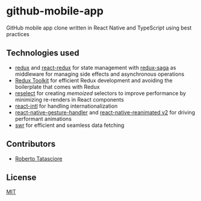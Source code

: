 # github-mobile-app
GitHub mobile app clone written in React Native and TypeScript using best practices
## Technologies used

- [redux](https://github.com/reduxjs/redux) and [react-redux](https://github.com/reduxjs/react-redux) for state management with [redux-saga](https://github.com/redux-saga/redux-saga) as middleware for managing side effects and asynchronous operations
- [Redux Toolkit](https://github.com/reduxjs/redux-toolkit) for efficient Redux development and avoiding the boilerplate that comes with Redux
- [reselect](https://github.com/reduxjs/reselect) for creating _memoized_ selectors to improve performance by minimizing re-renders in React components
- [react-intl](https://formatjs.io/docs/getting-started/installation/) for handling internationalization
- [react-native-gesture-handler](https://github.com/software-mansion/react-native-gesture-handler) and [react-native-reanimated v2](https://github.com/software-mansion/react-native-reanimated) for driving performant animations
- [swr](https://github.com/vercel/swr) for efficient and seamless data fetching 

## Contributors

- [Roberto Tatasciore](https://github.com/phanghos)

## License

[MIT](https://github.com/phanghos/github-mobile-app/blob/main/LICENSE)
